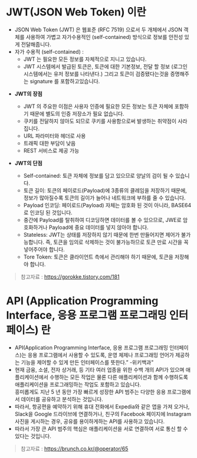 # JWT(JSON Web Token) 이란
- JSON Web Token (JWT) 은 웹표준 (RFC 7519) 으로서 두 개체에서 JSON 객체를 사용하여 가볍고 자가수용적인 (self-contained) 방식으로 정보를 안전성 있게 전달해줍니다.
- 자가 수용적 (self-contained) :
  - JWT 는 필요한 모든 정보를 자체적으로 지니고 있습니다.
  - JWT 시스템에서 발급된 토큰은, 토큰에 대한 기본정보, 전달 할 정보 (로그인시스템에서는 유저 정보를 나타낸다.) 그리고 토큰이 검증됐다는것을 증명해주는 signature 를 포함하고있습니다.

* **JWT의 장점<br>**
  - JWT 의 주요한 이점은 사용자 인증에 필요한 모든 정보는 토큰 자체에 포함하기 때문에 별도의 인증 저장소가 필요 없습니다.<br>
  - 쿠키를 전달하지 않아도 되므로 쿠키를 사용함으로써 발생하는 취약점이 사라집니다.<br> 
  - URL 파라미터와 헤더로 사용<br> 
  - 트래픽 대한 부담이 낮음<br> 
  - REST 서비스로 제공 가능
 
* **JWT의 단점**
  - Self-contained: 토큰 자체에 정보를 담고 있으므로 양날의 검이 될 수 있습니다.<br>
  - 토큰 길이: 토큰의 페이로드(Payload)에 3종류의 클레임을 저장하기 때문에, 정보가 많아질수록 토큰의 길이가 늘어나 네트워크에 부하를 줄 수 있습니다.<br>
  - Payload 인코딩: 페이로드(Payload) 자체는 암호화 된 것이 아니라, BASE64로 인코딩 된 것입니다.<br>
  - 중간에 Payload를 탈취하여 디코딩하면 데이터를 볼 수 있으므로, JWE로 암호화하거나 Payload에 중요 데이터를 넣지 않아야 합니다.<br>
  - Stateless: JWT는 상태를 저장하지 않기 때문에 한번 만들어지면 제어가 불가능합니다. 즉, 토큰을 임의로 삭제하는 것이 불가능하므로 토큰 만료 시간을 꼭 넣어주어야 합니다.<br>
  - Tore Token: 토큰은 클라이언트 측에서 관리해야 하기 때문에, 토큰을 저장해야 합니다.<br>
> 참고자료 : https://gorokke.tistory.com/181

# API (Application Programming Interface, 응용 프로그램 프로그래밍 인터페이스) 란
- API(Application Programming Interface, 응용 프로그램 프로그래밍 인터페이스)는 응용 프로그램에서 사용할 수 있도록, 운영 체제나 프로그래밍 언어가 제공하는 기능을 제어할 수 있게 만든 인터페이스를 뜻한다.” -위키백과"
- 현재 금융, 소셜, 전자 상거래, 등 기타 여러 업종을 위한 수백 개의 API가 있으며 애플리케이션에서 수행하는 모든 작업은 물론 다른 애플리케이션과 함께 수행하도록 애플리케이션을 프로그래밍하는 작업도 포함하고 있습니다.<br>흥미롭게도 지난 5 년 동안 가장 빠르게 성장한 API 범주는 다양한 응용 프로그램에서 데이터를 공유하고 분석하는 것입니다.
- 따라서, 항공편을 예약하기 위해 휴대 전화에서 Expedia와 같은 앱을 가져 오거나, Slack을 Google 드라이브에 연결하거나, 친구의 Facebook 페이지에 Instagram 사진을 게시하는 경우, 공유를 용이하게하는 API를 사용하고 있습니다.
- 따라서 가장 큰 API 범주의 핵심은 애플리케이션을 서로 연결하여 서로 통신 할 수 있다는 것입니다.

> 참고자료 : https://brunch.co.kr/@operator/65
